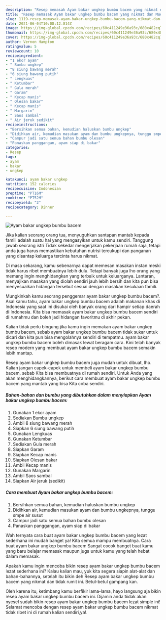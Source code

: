 ```yaml
---
description: "Resep memasak Ayam bakar ungkep bumbu bacem yang nikmat dan Mudah Dibuat"
title: "Resep memasak Ayam bakar ungkep bumbu bacem yang nikmat dan Mudah Dibuat"
slug: 1119-resep-memasak-ayam-bakar-ungkep-bumbu-bacem-yang-nikmat-dan-mudah-dibuat
date: 2021-06-04T10:08:12.814Z
image: https://img-global.cpcdn.com/recipes/60c411249e36a93c/680x482cq70/ayam-bakar-ungkep-bumbu-bacem-foto-resep-utama.jpg
thumbnail: https://img-global.cpcdn.com/recipes/60c411249e36a93c/680x482cq70/ayam-bakar-ungkep-bumbu-bacem-foto-resep-utama.jpg
cover: https://img-global.cpcdn.com/recipes/60c411249e36a93c/680x482cq70/ayam-bakar-ungkep-bumbu-bacem-foto-resep-utama.jpg
author: Vernon Hampton
ratingvalue: 5
reviewcount: 10
recipeingredient:
- "1 ekor ayam"
- " Bumbu ungkep"
- "8 siung bawang merah"
- "6 siung bawang putih"
- " Lengkuas"
- " Ketumbar"
- " Gula merah"
- " Garam"
- " Kecap manis"
- " Olesan bakar"
- " Kecap manis"
- " Margarin"
- " Saos sambal"
- " Air jeruk sedikit"
recipeinstructions:
- "Bersihkan semua bahan, kemudian haluskan bumbu ungkep"
- "Didihkan air, kemudian masukan ayam dan bumbu ungkepnya, tunggu smpe air susut"
- "Campur jadi satu semua bahan bumbu olesan"
- "Panaskan panggangan, ayam siap di bakar"
categories:
- Resep
tags:
- ayam
- bakar
- ungkep

katakunci: ayam bakar ungkep 
nutrition: 152 calories
recipecuisine: Indonesian
preptime: "PT16M"
cooktime: "PT52M"
recipeyield: "2"
recipecategory: Dinner

---
```



![Ayam bakar ungkep bumbu bacem](https://img-global.cpcdn.com/recipes/60c411249e36a93c/680x482cq70/ayam-bakar-ungkep-bumbu-bacem-foto-resep-utama.jpg)

Jika kalian seorang orang tua, menyuguhkan santapan mantab kepada famili adalah suatu hal yang mengasyikan untuk kamu sendiri. Tanggung jawab seorang istri Tidak sekedar mengerjakan pekerjaan rumah saja, tetapi anda juga harus memastikan kebutuhan nutrisi tercukupi dan panganan yang disantap keluarga tercinta harus nikmat.

Di masa  sekarang, kamu sebenarnya dapat memesan masakan instan meski tidak harus ribet membuatnya lebih dulu. Tetapi banyak juga lho orang yang memang ingin menghidangkan yang terbaik untuk keluarganya. Lantaran, menyajikan masakan yang diolah sendiri jauh lebih bersih dan kita pun bisa menyesuaikan hidangan tersebut sesuai dengan masakan kesukaan famili. 



Mungkinkah kamu seorang penggemar ayam bakar ungkep bumbu bacem?. Asal kamu tahu, ayam bakar ungkep bumbu bacem adalah makanan khas di Indonesia yang saat ini disukai oleh banyak orang dari hampir setiap daerah di Indonesia. Kita bisa memasak ayam bakar ungkep bumbu bacem sendiri di rumahmu dan boleh jadi hidangan favoritmu di akhir pekan.

Kalian tidak perlu bingung jika kamu ingin memakan ayam bakar ungkep bumbu bacem, sebab ayam bakar ungkep bumbu bacem tidak sukar untuk dicari dan kita pun bisa mengolahnya sendiri di tempatmu. ayam bakar ungkep bumbu bacem boleh dimasak lewat beragam cara. Kini telah banyak resep modern yang membuat ayam bakar ungkep bumbu bacem semakin lebih mantap.

Resep ayam bakar ungkep bumbu bacem juga mudah untuk dibuat, lho. Kalian jangan capek-capek untuk membeli ayam bakar ungkep bumbu bacem, sebab Kita bisa membuatnya di rumah sendiri. Untuk Anda yang akan menghidangkannya, berikut cara membuat ayam bakar ungkep bumbu bacem yang mantab yang bisa Kita coba sendiri.

<!--inarticleads1-->

##### Bahan-bahan dan bumbu yang dibutuhkan dalam menyiapkan Ayam bakar ungkep bumbu bacem:

1. Gunakan 1 ekor ayam
1. Sediakan  Bumbu ungkep
1. Ambil 8 siung bawang merah
1. Siapkan 6 siung bawang putih
1. Gunakan  Lengkuas
1. Gunakan  Ketumbar
1. Sediakan  Gula merah
1. Siapkan  Garam
1. Siapkan  Kecap manis
1. Siapkan  Olesan bakar
1. Ambil  Kecap manis
1. Gunakan  Margarin
1. Ambil  Saos sambal
1. Siapkan  Air jeruk (sedikit)




<!--inarticleads2-->

##### Cara membuat Ayam bakar ungkep bumbu bacem:

1. Bersihkan semua bahan, kemudian haluskan bumbu ungkep
1. Didihkan air, kemudian masukan ayam dan bumbu ungkepnya, tunggu smpe air susut
1. Campur jadi satu semua bahan bumbu olesan
1. Panaskan panggangan, ayam siap di bakar




Wah ternyata cara buat ayam bakar ungkep bumbu bacem yang lezat sederhana ini mudah banget ya! Kita semua mampu membuatnya. Cara buat ayam bakar ungkep bumbu bacem Sangat cocok banget buat kamu yang baru belajar memasak maupun juga untuk kamu yang telah hebat dalam memasak.

Apakah kamu ingin mencoba bikin resep ayam bakar ungkep bumbu bacem lezat sederhana ini? Kalau kalian mau, yuk kita segera siapin alat-alat dan bahan-bahannya, setelah itu bikin deh Resep ayam bakar ungkep bumbu bacem yang nikmat dan tidak rumit ini. Betul-betul gampang kan. 

Oleh karena itu, ketimbang kamu berfikir lama-lama, hayo langsung aja bikin resep ayam bakar ungkep bumbu bacem ini. Dijamin anda tiidak akan nyesel sudah bikin resep ayam bakar ungkep bumbu bacem lezat simple ini! Selamat mencoba dengan resep ayam bakar ungkep bumbu bacem nikmat tidak ribet ini di rumah kalian sendiri,ya!.

